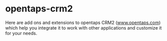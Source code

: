 opentaps-crm2
=============

Here are add ons and extensions to opentaps CRM2 (www.opentaps.com) which help you integrate it to work with other applications and customize it for your needs.
